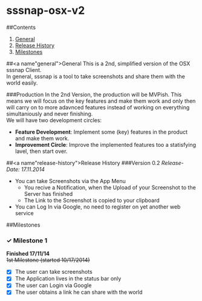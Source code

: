 sssnap-osx-v2
=============
##Contents
1. [General](#general)
2. [Release History](#release-history)
3. [Milestones](#milestones)

##<a name"general">General</a>
This is a 2nd, simplified version of the OSX sssnap Client.  
In general, sssnap is a tool to take screenshots and share them with the world easily.  

###Production
In the 2nd Version, the production will be MVPish. This means we will focus on the key features and make them work and only then will carry on to more adavnced features instead of working on everything simultaniously and never finishing.  
We will have two development circles:
 
+ **Feature Development**: Implement some (key) features in the product and make them work.  
+ **Improvement Circle**: Improve the implemented features too a statisfying lavel, then start over.

##<a name"release-history">Release History</a>
###Version 0.2
_Release-Date: 17.11.2014_  
* You can take Screenshots via the App Menu  
	* You recive a Notification, when the Upload of your Screenshot to the Server has finished  
	* The Link to the Screenshot is copied to your clipboard  
* You can Log In via Google, no need to register on yet another web service

##<a name="milestones">Milestones</a>
### ✓ Milestone 1
**Finished 17/11/14**  
~~1st Milestone (started 10/17/2014)~~ 


- [x] The user can take screenshots
- [x] The Application lives in the status bar only
- [x] The user can Login via Google
- [x] The user obtains a link he can share with the world
